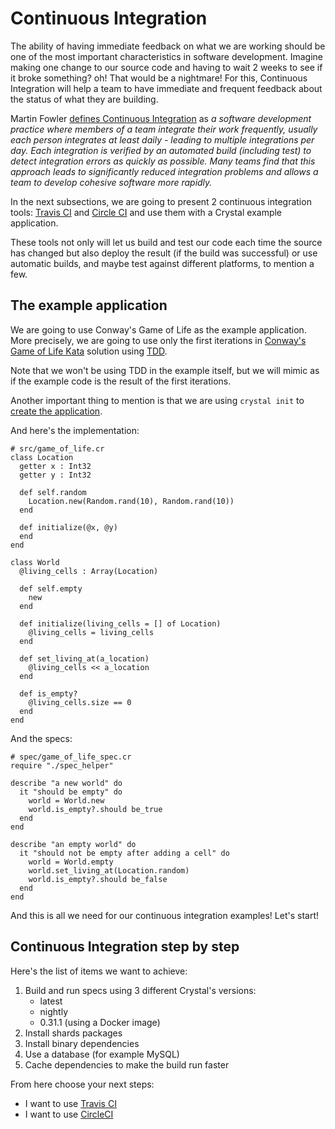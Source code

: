 # Continuous Integration

The ability of having immediate feedback on what we are working should be one of the most important characteristics in software development. Imagine making one change to our source code and having to wait 2 weeks to see if it broke something? oh! That would be a nightmare! For this, Continuous Integration will help a team to have immediate and frequent feedback about the status of what they are building.

Martin Fowler [defines Continuous Integration](https://www.martinfowler.com/articles/continuousIntegration.html) as
_a software development practice where members of a team integrate their work frequently, usually each person integrates at least daily - leading to multiple integrations per day. Each integration is verified by an automated build (including test) to detect integration errors as quickly as possible. Many teams find that this approach leads to significantly reduced integration problems and allows a team to develop cohesive software more rapidly._

In the next subsections, we are going to present 2 continuous integration tools: [Travis CI](https://travis-ci.org/) and [Circle CI](https://circleci.com/) and use them with a Crystal example application.

These tools not only will let us build and test our code each time the source has changed but also deploy the result (if the build was successful) or use automatic builds, and maybe test against different platforms, to mention a few.

## The example application

We are going to use Conway's Game of Life as the example application. More precisely, we are going to use only the first iterations in [Conway's Game of Life Kata](http://codingdojo.org/kata/GameOfLife/) solution using [TDD](https://martinfowler.com/bliki/TestDrivenDevelopment.html).

Note that we won't be using TDD in the example itself, but we will mimic as if the example code is the result of the first iterations.

Another important thing to mention is that we are using `crystal init` to [create the application](../using_the_compiler/#creating-a-crystal-project).

And here's the implementation:

```crystal
# src/game_of_life.cr
class Location
  getter x : Int32
  getter y : Int32

  def self.random
    Location.new(Random.rand(10), Random.rand(10))
  end

  def initialize(@x, @y)
  end
end

class World
  @living_cells : Array(Location)

  def self.empty
    new
  end

  def initialize(living_cells = [] of Location)
    @living_cells = living_cells
  end

  def set_living_at(a_location)
    @living_cells << a_location
  end

  def is_empty?
    @living_cells.size == 0
  end
end
```

And the specs:

```crystal
# spec/game_of_life_spec.cr
require "./spec_helper"

describe "a new world" do
  it "should be empty" do
    world = World.new
    world.is_empty?.should be_true
  end
end

describe "an empty world" do
  it "should not be empty after adding a cell" do
    world = World.empty
    world.set_living_at(Location.random)
    world.is_empty?.should be_false
  end
end
```

And this is all we need for our continuous integration examples! Let's start!

## Continuous Integration step by step

Here's the list of items we want to achieve:

1. Build and run specs using 3 different Crystal's versions:
   * latest
   * nightly
   * 0.31.1 (using a Docker image)
2. Install shards packages
3. Install binary dependencies
4. Use a database (for example MySQL)
5. Cache dependencies to make the build run faster

From here choose your next steps:

* I want to use [Travis CI](./ci/travis.md)
* I want to use [CircleCI](./ci/circleci.md)
